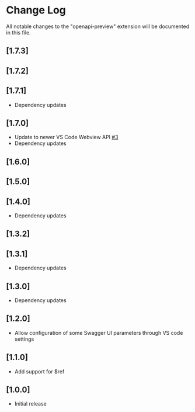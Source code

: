# Change Log
All notable changes to the "openapi-preview" extension will be documented in this file.

## [1.7.3]
## [1.7.2]
## [1.7.1]
- Dependency updates
## [1.7.0]
- Update to newer VS Code Webview API [#3](https://github.com/zoellner/openapi-preview/issues/3)
- Dependency updates

## [1.6.0]
## [1.5.0]
## [1.4.0]
- Dependency updates

## [1.3.2]
## [1.3.1]
- Dependency updates

## [1.3.0]
- Dependency updates

## [1.2.0]
- Allow configuration of some Swagger UI parameters through VS code settings

## [1.1.0]
- Add support for $ref

## [1.0.0]
- Initial release
